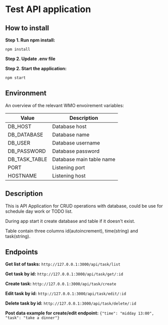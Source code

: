 # Test API application 

## How to install

**Step 1. Run npm install:**

`npm install`

**Step 2. Update .env file**

**Step 2. Start the application:**

`npm start`

## Environment

An overview of the relevant WMO envoirement variables:


| Value     | Description              |
| --------|--------------------------|
| DB_HOST | Database host            |
| DB_DATABASE | Database name            |
| DB_USER | Database username        |
| DB_PASSWORD | Database password        |
| DB_TASK_TABLE | Database main table name |
| PORT | Listening port           |
| HOSTNAME  | Listening host           |  


## Description

This is API Application for CRUD operations with database, could be use for schedule day work or TODO list.

During app start it create database and table if it doesn't exist.

Table contain three columns id(autoincrement), time(string) and task(string).

## Endpoints

**Get list of tasks:**
`http://127.0.0.1:3000/api/task/list`

**Get task by id:**
`http://127.0.0.1:3000/api/task/get/:id`

**Create task:**
`http://127.0.0.1:3000/api/task/create`

**Edit task by id:**
`http://127.0.0.1:3000/api/task/edit/:id`

**Delete task by id:**
`http://127.0.0.1:3000/api/task/delete/:id`

**Post data example for create/edit endpoint:**
`{"time": "midday 13:00", "task": "take a dinner"}`